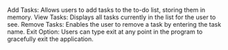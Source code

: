 Add Tasks: Allows users to add tasks to the to-do list, storing them in memory.
View Tasks: Displays all tasks currently in the list for the user to see.
Remove Tasks: Enables the user to remove a task by entering the task name.
Exit Option: Users can type exit at any point in the program to gracefully exit the application.
